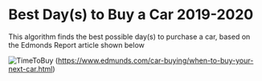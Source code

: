 # Best Day(s) to Buy a Car 2019-2020

This algorithm finds the best possible day(s) to purchase a car, based on the Edmonds Report article shown below

![TimeToBuy](https://user-images.githubusercontent.com/34730302/84784979-ecce2e80-afb8-11ea-9870-50a9d91ba322.png)
(https://www.edmunds.com/car-buying/when-to-buy-your-next-car.html)

